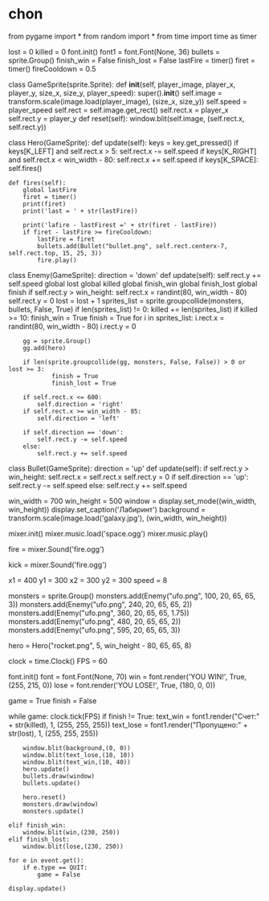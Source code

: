 # chon
from pygame import * 
from random import *
from time import time as timer

lost = 0
killed = 0
font.init()
font1 = font.Font(None, 36) 
bullets = sprite.Group()
finish_win = False
finish_lost = False
lastFire = timer()
firet = timer()
fireCooldown = 0.5

class GameSprite(sprite.Sprite): 
    def __init__(self, player_image, player_x, player_y, size_x, size_y, player_speed): 
        super().__init__()
        self.image = transform.scale(image.load(player_image), (size_x, size_y))
        self.speed = player_speed
        self.rect = self.image.get_rect()
        self.rect.x = player_x
        self.rect.y = player_y
    def reset(self):
        window.blit(self.image, (self.rect.x, self.rect.y))

class Hero(GameSprite):
    def update(self):
        keys = key.get_pressed()
        if keys[K_LEFT] and self.rect.x > 5:
            self.rect.x -= self.speed
        if keys[K_RIGHT] and self.rect.x < win_width - 80:
            self.rect.x += self.speed
        if keys[K_SPACE]:
            self.fires()
            
    def fires(self):
        global lastFire
        firet = timer()
        print(firet)
        print('last = ' + str(lastFire))

        print('lafire - lastFirest =' + str(firet - lastFire))
        if firet - lastFire >= fireCooldown:
            lastFire = firet
            bullets.add(Bullet("bullet.png", self.rect.centerx-7, self.rect.top, 15, 25, 3))
            fire.play()
        
class Enemy(GameSprite):
    direction = 'down'
    def update(self):
        self.rect.y += self.speed
        global lost
        global killed
        global finish_win
        global finish_lost
        global finish
        if self.rect.y > win_height:
            self.rect.x = randint(80, win_width - 80)
            self.rect.y = 0
            lost = lost + 1
        sprites_list = sprite.groupcollide(monsters, bullets, False, True)
        if len(sprites_list) != 0:
            killed += len(sprites_list)
            if killed >= 10:
                finish_win = True 
                finish = True
            for i in sprites_list:
                i.rect.x = randint(80, win_width - 80)
                i.rect.y = 0
        
        gg = sprite.Group()  
        gg.add(hero) 
        
        if len(sprite.groupcollide(gg, monsters, False, False)) > 0 or lost >= 3:
                finish = True
                finish_lost = True

        if self.rect.x <= 600: 
            self.direction = 'right' 
        if self.rect.x >= win_width - 85:
            self.direction = 'left' 

        if self.direction == 'down':
            self.rect.y -= self.speed 
        else: 
            self.rect.y += self.speed 
        

class Bullet(GameSprite):
    direction = 'up'
    def update(self):
        if self.rect.y > win_height:
            self.rect.x = self.rect.x
            self.rect.y = 0
        if self.direction == 'up': 
            self.rect.y -= self.speed 
        else: 
            self.rect.y += self.speed 


win_width = 700 
win_height = 500
window = display.set_mode((win_width, win_height)) 
display.set_caption('Лабиринт') 
background = transform.scale(image.load('galaxy.jpg'), (win_width, win_height)) 
 
mixer.init() 
mixer.music.load('space.ogg') 
mixer.music.play() 

fire = mixer.Sound('fire.ogg')

kick = mixer.Sound('fire.ogg') 
 
x1 = 400
y1 = 300 
x2 = 300 
y2 = 300 
speed = 8

monsters = sprite.Group()
monsters.add(Enemy("ufo.png", 100, 20, 65, 65, 3))
monsters.add(Enemy("ufo.png", 240, 20, 65, 65, 2))
monsters.add(Enemy("ufo.png", 360, 20, 65, 65, 1.75))
monsters.add(Enemy("ufo.png", 480, 20, 65, 65, 2))
monsters.add(Enemy("ufo.png", 595, 20, 65, 65, 3))

hero = Hero("rocket.png", 5, win_height - 80, 65, 65, 8) 

clock = time.Clock()
FPS = 60 
 
font.init() 
font = font.Font(None, 70) 
win = font.render('YOU WIN!', True, (255, 215, 0)) 
lose = font.render('YOU LOSE!', True, (180, 0, 0)) 
 
game = True 
finish = False 
 
while game: 
    clock.tick(FPS) 
    if finish != True: 
        text_win = font1.render("Счет:" + str(killed), 1, (255, 255, 255))
        text_lose = font1.render("Пропущено:" + str(lost), 1, (255, 255, 255))

        window.blit(background,(0, 0))
        window.blit(text_lose,(10, 10))
        window.blit(text_win,(10, 40))
        hero.update()
        bullets.draw(window)
        bullets.update()

        hero.reset() 
        monsters.draw(window)
        monsters.update()

    elif finish_win:
        window.blit(win,(230, 250))
    elif finish_lost:
        window.blit(lose,(230, 250))

    for e in event.get(): 
        if e.type == QUIT: 
            game = False

    display.update()
